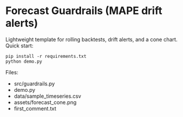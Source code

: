 # Forecast Guardrails (MAPE drift alerts)
Lightweight template for rolling backtests, drift alerts, and a cone chart.
Quick start:
```
pip install -r requirements.txt
python demo.py
```
Files:
- src/guardrails.py
- demo.py
- data/sample_timeseries.csv
- assets/forecast_cone.png
- first_comment.txt
